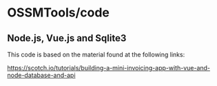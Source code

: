 # OSSMTools/code
## Node.js, Vue.js and Sqlite3

This code is based on the material found at the following links:

https://scotch.io/tutorials/building-a-mini-invoicing-app-with-vue-and-node-database-and-api
